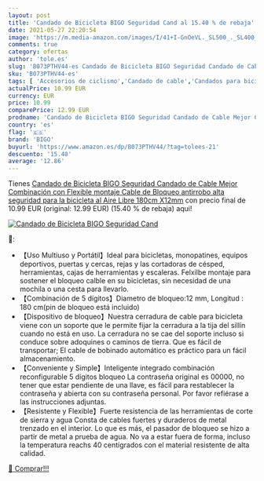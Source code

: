 ```yaml
---
layout: post
title: 'Candado de Bicicleta BIGO Seguridad Cand al 15.40 % de rebaja'
date: 2021-05-27 22:20:54
image: 'https://m.media-amazon.com/images/I/41+I-GnOeVL._SL500_._SL400_.jpg'
comments: true
category: ofertas
author: 'tole.es'
slug: 'B073PTHV44-es Candado de Bicicleta BIGO Seguridad Candado de Cable Mejor...'
sku: 'B073PTHV44-es'
tags: [ 'Accesorios de ciclismo','Candado de cable','Candados para bicicletas','Ciclismo','Deportes y aire libre','Ropa y equipo para deportes','bicicleta','bigo', ]
actualPrice: 10.99 EUR
currency: EUR
price: 10.99
comparePrice: 12.99 EUR
prodname: 'Candado de Bicicleta BIGO Seguridad Candado de Cable Mejor Combinación con Flexible montaje Cable de Bloqueo antirrobo alta seguridad para la bicicleta al Aire Libre 180cm X12mm'
country: 'es'
flag: '🇪🇸'
brand: 'BIGO'
buyurl: 'https://www.amazon.es/dp/B073PTHV44/?tag=tolees-21'
descuento: '15.40'
average: '12.86'
---
```


Tienes [Candado de Bicicleta BIGO Seguridad Candado de Cable Mejor Combinación con Flexible montaje Cable de Bloqueo antirrobo alta seguridad para la bicicleta al Aire Libre 180cm X12mm](https://www.amazon.es/dp/B073PTHV44/?tag=tolees-21) con precio final de  10.99 EUR (original: 12.99 EUR) (15.40 %  de rebaja) aqui!

[![Candado de Bicicleta BIGO Seguridad Cand](https://m.media-amazon.com/images/I/41+I-GnOeVL._SL500_._SL400_.jpg)](https://www.amazon.es/dp/B073PTHV44/?tag=tolees-21)

🔎:

- 【Uso Multiuso y Portátil】Ideal para bicicletas, monopatines, equipos deportivos, puertas y cercas, rejas y las cortadoras de césped, herramientas, cajas de herramientas y escaleras. Felxilbe montaje para sostener el bloqueo calble en su bicicletas, sin necesidad de una mochila o una cesta para llevarlo.
- 【Combinación de 5 dígitos】Diametro de bloqueo:12 mm, Longitud : 180 cm(pin de bloqueo está incluido)
- 【Dispositivo de bloqueo】Nuestra cerradura de cable para bicicleta viene con un soporte que le permite fijar la cerradura a la tija del sillín cuando no está en uso. La cerradura no se cae del soporte incluso si conduce sobre adoquines o caminos de tierra. Que es fácil de transportar; El cable de bobinado automático es práctico para un fácil almacenamiento.
- 【Conveniente y Simple】Inteligente integrado combinación reconfigurable 5 dígitos bloqueo La contraseña original es 00000, no tener que estar pendiente de una llave, es fácil para restablecer la contraseña y abierta con su contraseña personal. Por favor refiérase a las instrucciones adjuntas.
- 【Resistente y Flexible】Fuerte resistencia de las herramientas de corte de sierra y agua Consta de cables fuertes y duraderos de metal trenzado en el interior. Lo que es más, el pasador de bloqueo se hizo a partir de metal a prueba de agua. No va a estar fuera de forma, incluso la temperatura reachs 40 centígrados con el material resistente de alta calidad.

[🛒 Comprar!!!](https://www.amazon.es/dp/B073PTHV44/?tag=tolees-21)
